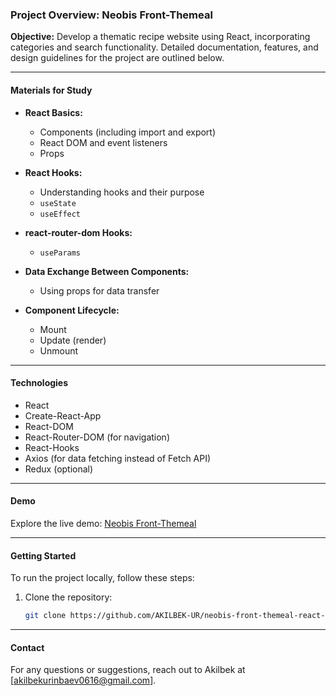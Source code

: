 ### Project Overview: Neobis Front-Themeal

**Objective:** 
Develop a thematic recipe website using React, incorporating categories and search functionality. Detailed documentation, features, and design guidelines for the project are outlined below.

---

#### Materials for Study
- **React Basics:**
  - Components (including import and export)
  - React DOM and event listeners
  - Props

- **React Hooks:**
  - Understanding hooks and their purpose
  - `useState`
  - `useEffect`

- **react-router-dom Hooks:**
  - `useParams`

- **Data Exchange Between Components:**
  - Using props for data transfer

- **Component Lifecycle:**
  - Mount
  - Update (render)
  - Unmount

---

#### Technologies
- React
- Create-React-App
- React-DOM
- React-Router-DOM (for navigation)
- React-Hooks
- Axios (for data fetching instead of Fetch API)
- Redux (optional)

---

#### Demo
Explore the live demo: [Neobis Front-Themeal](https://neobis-front-themeal-react.vercel.app/)

---

#### Getting Started
To run the project locally, follow these steps:

1. Clone the repository:
    ```bash
    git clone https://github.com/AKILBEK-UR/neobis-front-themeal-react-app.git
    ```

---

#### Contact
For any questions or suggestions, reach out to Akilbek at [akilbekurinbaev0616@gmail.com].
